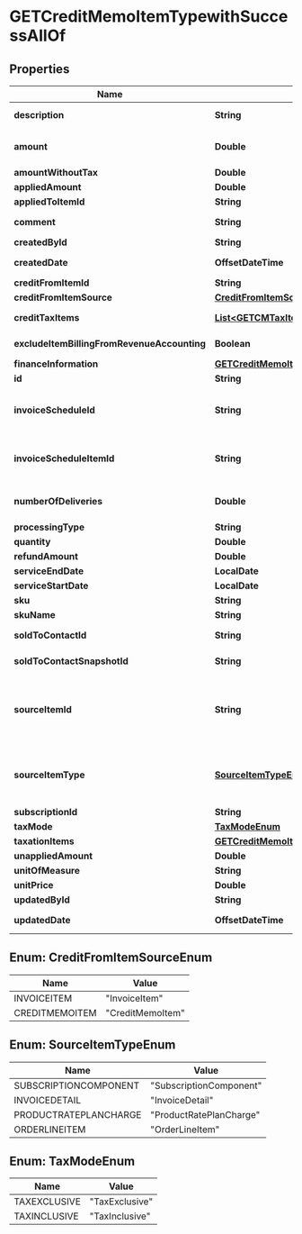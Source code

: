 

# GETCreditMemoItemTypewithSuccessAllOf


## Properties

| Name | Type | Description | Notes |
|------------ | ------------- | ------------- | -------------|
|**description** | **String** | The description of the credit memo item.  **Note**: This field is only available if you set the &#x60;zuora-version&#x60; request header to &#x60;257.0&#x60; or later [available versions](https://developer.zuora.com/api-references/api/overview/#section/API-Versions/Minor-Version).  |  [optional] |
|**amount** | **Double** | The amount of the credit memo item. For tax-inclusive credit memo items, the amount indicates the credit memo item amount including tax. For tax-exclusive credit memo items, the amount indicates the credit memo item amount excluding tax.  |  [optional] |
|**amountWithoutTax** | **Double** | The credit memo item amount excluding tax.  |  [optional] |
|**appliedAmount** | **Double** | The applied amount of the credit memo item.  |  [optional] |
|**appliedToItemId** | **String** | The unique ID of the credit memo item that the discount charge is applied to.  |  [optional] |
|**comment** | **String** | Comments about the credit memo item.  **Note**: This field is not available if you set the &#x60;zuora-version&#x60; request header to &#x60;257.0&#x60; or later [available versions](https://developer.zuora.com/api-references/api/overview/#section/API-Versions/Minor-Version).  |  [optional] |
|**createdById** | **String** | The ID of the Zuora user who created the credit memo item.  |  [optional] |
|**createdDate** | **OffsetDateTime** | The date and time when the credit memo item was created, in &#x60;yyyy-mm-dd hh:mm:ss&#x60; format. For example, 2017-03-01 15:31:10.  |  [optional] |
|**creditFromItemId** | **String** | The ID of the credit from item.  |  [optional] |
|**creditFromItemSource** | [**CreditFromItemSourceEnum**](#CreditFromItemSourceEnum) | The type of the credit from item.  |  [optional] |
|**creditTaxItems** | [**List&lt;GETCMTaxItemType&gt;**](GETCMTaxItemType.md) | Container for the taxation items of the credit memo item.   **Note**: This field is not available if you set the &#x60;zuora-version&#x60; request header to &#x60;239.0&#x60; or later [available versions](https://developer.zuora.com/api-references/api/overview/#section/API-Versions/Minor-Version).  |  [optional] |
|**excludeItemBillingFromRevenueAccounting** | **Boolean** | The flag to exclude the credit memo item from revenue accounting.  **Note**: This field is only available if you have the Billing - Revenue Integration feature enabled.   |  [optional] |
|**financeInformation** | [**GETCreditMemoItemTypewithSuccessAllOfFinanceInformation**](GETCreditMemoItemTypewithSuccessAllOfFinanceInformation.md) |  |  [optional] |
|**id** | **String** | The ID of the credit memo item.  |  [optional] |
|**invoiceScheduleId** | **String** | The ID of the invoice schedule associated with the credit memo item.   **Note**: This field is available only if you have the &lt;a href&#x3D;\&quot;https://knowledgecenter.zuora.com/Zuora_Billing/Bill_your_customers/Flexible_Billing/Billing_Schedule\&quot; target&#x3D;\&quot;_blank\&quot;&gt;Billing Schedule&lt;/a&gt; feature enabled.  |  [optional] |
|**invoiceScheduleItemId** | **String** | The ID of the invoice schedule item associated with the credit memo item. The credit memo item is generated during the processing of the invoice schedule item.  **Note**: This field is available only if you have the &lt;a href&#x3D;\&quot;https://knowledgecenter.zuora.com/Zuora_Billing/Bill_your_customers/Flexible_Billing/Billing_Schedule\&quot; target&#x3D;\&quot;_blank\&quot;&gt;Billing Schedule&lt;/a&gt; feature enabled.  |  [optional] |
|**numberOfDeliveries** | **Double** | The number of deliveries dedicated to the Delivery Pricing charges. The value might be different, as follows: - For the credit memo generated by a bill run, this field has a value.  - For the credit memo generated from an invoice, this field is blank. **Note**: This field is available only if you have the Delivery Pricing feature enabled.  |  [optional] |
|**processingType** | **String** | The kind of the charge for the credit memo item. Its possible values are &#x60;Charge&#x60; and &#x60;Discount&#x60;.   |  [optional] |
|**quantity** | **Double** | The number of units for the credit memo item.  |  [optional] |
|**refundAmount** | **Double** | The amount of the refund on the credit memo item.  |  [optional] |
|**serviceEndDate** | **LocalDate** | The service end date of the credit memo item.   |  [optional] |
|**serviceStartDate** | **LocalDate** | The service start date of the credit memo item.  |  [optional] |
|**sku** | **String** | The SKU for the product associated with the credit memo item.  |  [optional] |
|**skuName** | **String** | The name of the SKU.  |  [optional] |
|**soldToContactId** | **String** | The ID of the sold-to contact associated with the credit memo item.  **Note**: If you have the Flexible Billing Attributes feature disabled, the value of this field is &#x60;null&#x60;.  |  [optional] |
|**soldToContactSnapshotId** | **String** | The ID of the sold-to contact snapshot associated with the credit memo item.  **Note**: If you have the Flexible Billing Attributes feature disabled, the value of this field is &#x60;null&#x60;.  |  [optional] |
|**sourceItemId** | **String** | The ID of the source item.  - If the value of the &#x60;sourceItemType&#x60; field is &#x60;SubscriptionComponent&#x60; , the value of this field is the ID of the corresponding rate plan charge. - If the value of the &#x60;sourceItemType&#x60; field is &#x60;InvoiceDetail&#x60;, the value of this field is the ID of the corresponding invoice item. - If the value of the &#x60;sourceItemType&#x60; field is &#x60;ProductRatePlanCharge&#x60; , the value of this field is the ID of the corresponding product rate plan charge. - If the value of the &#x60;sourceItemType&#x60; field is &#x60;OrderLineItem&#x60; , the value of this field is the ID of the corresponding return order line item.  |  [optional] |
|**sourceItemType** | [**SourceItemTypeEnum**](#SourceItemTypeEnum) | The type of the source item.  - If a credit memo is not created from an invoice or a product rate plan charge or a return order line item, the value of this field is &#x60;SubscriptionComponent&#x60;.  - If a credit memo is created from an invoice, the value of this field is &#x60;InvoiceDetail&#x60;. - If a credit memo is created from a product rate plan charge, the value of this field is &#x60;ProductRatePlanCharge&#x60;. - If a credit memo is created from a return order line item, the value of this field is &#x60;OrderLineItem&#x60;.                |  [optional] |
|**subscriptionId** | **String** | The ID of the subscription associated with the credit memo item.  |  [optional] |
|**taxMode** | [**TaxModeEnum**](#TaxModeEnum) | The tax mode of the credit memo item, indicating whether the amount of the credit memo item includes tax.  |  [optional] |
|**taxationItems** | [**GETCreditMemoItemTypewithSuccessAllOfTaxationItems**](GETCreditMemoItemTypewithSuccessAllOfTaxationItems.md) |  |  [optional] |
|**unappliedAmount** | **Double** | The unapplied amount of the credit memo item.  |  [optional] |
|**unitOfMeasure** | **String** | The units to measure usage.  |  [optional] |
|**unitPrice** | **Double** | The per-unit price of the credit memo item.  |  [optional] |
|**updatedById** | **String** | The ID of the Zuora user who last updated the credit memo item.  |  [optional] |
|**updatedDate** | **OffsetDateTime** | The date and time when the credit memo item was last updated, in &#x60;yyyy-mm-dd hh:mm:ss&#x60; format. For example, 2017-03-02 15:36:10.  |  [optional] |



## Enum: CreditFromItemSourceEnum

| Name | Value |
|---- | -----|
| INVOICEITEM | &quot;InvoiceItem&quot; |
| CREDITMEMOITEM | &quot;CreditMemoItem&quot; |



## Enum: SourceItemTypeEnum

| Name | Value |
|---- | -----|
| SUBSCRIPTIONCOMPONENT | &quot;SubscriptionComponent&quot; |
| INVOICEDETAIL | &quot;InvoiceDetail&quot; |
| PRODUCTRATEPLANCHARGE | &quot;ProductRatePlanCharge&quot; |
| ORDERLINEITEM | &quot;OrderLineItem&quot; |



## Enum: TaxModeEnum

| Name | Value |
|---- | -----|
| TAXEXCLUSIVE | &quot;TaxExclusive&quot; |
| TAXINCLUSIVE | &quot;TaxInclusive&quot; |



